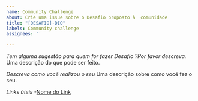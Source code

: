 ```yaml
---
name: Community Challenge
about: Crie uma issue sobre o Desafio proposto à  comunidade
title: "[DESAFIO]-DIO"
labels: Community challenge
assignees: ''

---
```


*Tem alguma sugestão para quem for fazer  Desafio ?Por favor descreva.*
Uma descrição do que pode ser feito.

*Descreva como você realizou  o seu*
Uma descrição  sobre como você fez o seu.

*Links úteis*
-[Nome do Link](URL)
